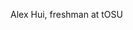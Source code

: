 Alex Hui, freshman at tOSU

<!---
AluiQT/AluiQT is a ✨ special ✨ repository because its `README.md` (this file) appears on your GitHub profile.
You can click the Preview link to take a look at your changes.
--->
